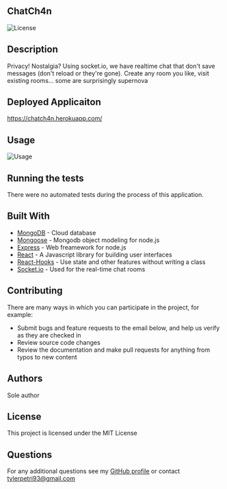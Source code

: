 ## ChatCh4n

![License](https://img.shields.io/badge/License-MIT-green.svg)

## Description

Privacy! Nostalgia? Using socket.io, we have realtime chat that don't save messages (don't reload or they're gone). Create any room you like, visit existing rooms... some are surprisingly supernova

## Deployed Applicaiton

https://chatch4n.herokuapp.com/

## Usage

![Usage](https://media.giphy.com/media/mY6qoBxHWloyoUc2sn/giphy.gif)

## Running the tests

There were no automated tests during the process of this application.

## Built With

* [MongoDB](https://www.mongodb.com/) - Cloud database
* [Mongoose](https://mongoosejs.com/) - Mongodb object modeling for node.js
* [Express](https://expressjs.com/) - Web freamework for node.js
* [React](https://reactjs.org/) - A Javascript library for building user interfaces
* [React-Hooks](https://reactjs.org/docs/hooks-intro.html) - Use state and other features without writing a class
* [Socket.io](https://socket.io/) - Used for the real-time chat rooms

## Contributing

There are many ways in which you can participate in the project, for example: 
* Submit bugs and feature requests to the email below, and help us verify as they are checked in 
* Review source code changes
* Review the documentation and make pull requests for anything from typos to new content

## Authors

Sole author

## License

This project is licensed under the MIT License

## Questions

For any additional questions see my [GitHub profile](http://github.com/tylerpetri) or contact tylerpetri93@gmail.com
